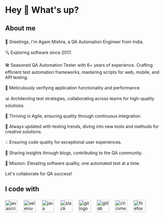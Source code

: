 <h1 align="left">Hey 👋 What's up?</h1>

###

<h2 align="left">About me</h2>

###

<p align="left">🌟 Greetings, I'm Agam Mishra, a QA Automation Engineer from India.<br><br>🔍 Exploring software since 2017.<br><br>🛠️ Seasoned QA Automation Tester with 6+ years of experience. Crafting efficient test automation frameworks, mastering scripts for web, mobile, and API testing.<br><br>🧩 Meticulously verifying application functionality and performance. <br><br>📊 Architecting test strategies, collaborating across teams for high-quality solutions.<br><br>🚀 Thriving in Agile, ensuring quality through continuous integration.<br><br>🌟 Always updated with testing trends, diving into new tools and methods for creative solutions.<br><br>💡 Ensuring code quality for exceptional user experiences.<br><br>📝 Sharing insights through blogs, contributing to the QA community.<br><br>🎯 Mission: Elevating software quality, one automated test at a time.<br><br>Let's collaborate for QA success!</p>

###

<h2 align="left">I code with</h2>

###

<div align="left">
  <img src="https://cdn.jsdelivr.net/gh/devicons/devicon/icons/javascript/javascript-original.svg" height="40" alt="javascript logo"  />
  <img width="12" />
  <img src="https://cdn.jsdelivr.net/gh/devicons/devicon/icons/selenium/selenium-original.svg" height="40" alt="selenium logo"  />
  <img width="12" />
  <img src="https://cdn.jsdelivr.net/gh/devicons/devicon/icons/java/java-original.svg" height="40" alt="java logo"  />
  <img width="12" />
  <img src="https://cdn.jsdelivr.net/gh/devicons/devicon/icons/slack/slack-original.svg" height="40" alt="slack logo"  />
  <img width="12" />
  <img src="https://cdn.jsdelivr.net/gh/devicons/devicon/icons/git/git-original.svg" height="40" alt="git logo"  />
  <img width="12" />
  <img src="https://cdn.jsdelivr.net/gh/devicons/devicon/icons/gitlab/gitlab-original.svg" height="40" alt="gitlab logo"  />
  <img width="12" />
  <img src="https://cdn.jsdelivr.net/gh/devicons/devicon/icons/chrome/chrome-original.svg" height="40" alt="chrome logo"  />
  <img width="12" />
  <img src="https://cdn.jsdelivr.net/gh/devicons/devicon/icons/firefox/firefox-original.svg" height="40" alt="firefox logo"  />
</div>

###
